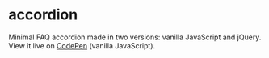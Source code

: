 # accordion

Minimal FAQ accordion made in two versions: vanilla JavaScript and jQuery. View it live on <a href="https://codepen.io/kathykato/full/MoZJom" title="CodePen">CodePen</a> (vanilla JavaScript).
